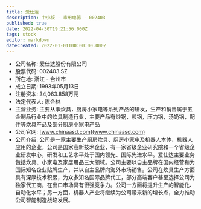 ```yaml
---
title: 爱仕达
description: 中小板 - 家用电器 - 002403
published: true
date: 2022-04-30T19:21:56.000Z
tags: stock
editor: markdown
dateCreated: 2022-01-01T00:00:00.000Z
---
```


- 公司名称: 爱仕达股份有限公司
- 股票代码: 002403.SZ
- 所在地: 浙江 - 台州市
- 成立日期: 1993年05月13日
- 注册资本: 34,063.858万元
- 法定代表人: 陈合林
- 主营业务: 主要从事炊具，厨房小家电等系列产品的研发，生产和销售属于五金制品行业中的炊具制造行业，主要产品有炒锅，煎锅，压力锅，汤奶锅，配件等炊具产品及部分厨房小家电产品
- 公司官网: [www.chinaasd.com](www.chinaasd.com)
- 公司介绍: 公司是一家主要生产厨房炊具、厨房小家电及机器人本体、机器人应用的企业，公司是国家高新技术企业，有一家省级企业研究院和一个省级企业研发中心，研发和工艺水平处于国内领先、国际先进水平。爱仕达主要业务包括炊具、小家电及家居用品三大领域。公司主要以自主品牌在国内经营和为国际知名企业贴牌生产，并以自主品牌向海外市场销售。公司在炊具生产方面具有深厚技术积累，为众多知名国际品牌代工，部分高端客户甚至选择公司为独家代工商，在出口市场具有很强竞争力。公司一方面将提升生产的智能化、自动化水平；另一方面，机器人产业将继续为公司带来新的增长点，全力推动公司智能制造战略发展。


